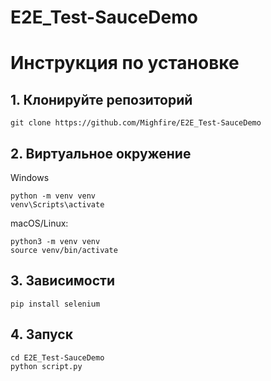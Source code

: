 # E2E_Test-SauceDemo
# Инструкция по установке

## 1. Клонируйте репозиторий

```
git clone https://github.com/Mighfire/E2E_Test-SauceDemo
```
## 2. Виртуальное окружение
Windows
```
python -m venv venv
venv\Scripts\activate
```
macOS/Linux:
```
python3 -m venv venv
source venv/bin/activate
```

## 3. Зависимости

```
pip install selenium
```
## 4. Запуск
```
cd E2E_Test-SauceDemo
python script.py
```
